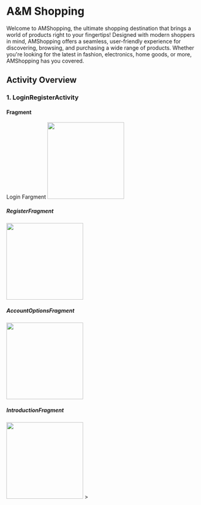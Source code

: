 ﻿# A&M Shopping
 Welcome to AMShopping, the ultimate shopping destination that brings a world of products right to your fingertips! Designed with modern shoppers in mind, AMShopping offers a seamless, user-friendly experience for discovering, browsing, and purchasing a wide range of products. Whether you're looking for the latest in fashion, electronics, home goods, or more, AMShopping has you covered.
 ## Activity Overview
 ### 1. LoginRegisterActivity
 #### Fragment
 <div name = "loginRegister"
   
 ##### Login Fargment 
<img src="" width="200">

##### RegisterFragment
<img src="" width="200">

##### AccountOptionsFragment
<img src="" width="200">

##### IntroductionFragment
<img src="" width="200">
>

